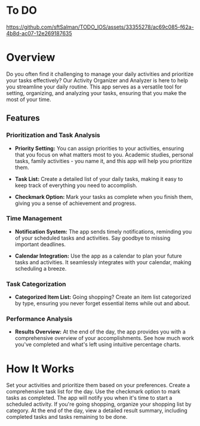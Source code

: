 # To DO 



https://github.com/sftSalman/TODO_IOS/assets/33355278/ac69c085-f62a-4b8d-ac07-12e269187635





# Overview
Do you often find it challenging to manage your daily activities and prioritize your tasks effectively? Our Activity Organizer and Analyzer is here to help you streamline your daily routine. This app serves as a versatile tool for setting, organizing, and analyzing your tasks, ensuring that you make the most of your time.

## Features

### Prioritization and Task Analysis

- **Priority Setting:** You can assign priorities to your activities, ensuring that you focus on what matters most to you. Academic studies, personal tasks, family activities - you name it, and this app will help you prioritize them.

- **Task List:** Create a detailed list of your daily tasks, making it easy to keep track of everything you need to accomplish.

- **Checkmark Option:** Mark your tasks as complete when you finish them, giving you a sense of achievement and progress.

### Time Management

- **Notification System:** The app sends timely notifications, reminding you of your scheduled tasks and activities. Say goodbye to missing important deadlines.

- **Calendar Integration:** Use the app as a calendar to plan your future tasks and activities. It seamlessly integrates with your calendar, making scheduling a breeze.

### Task Categorization

- **Categorized Item List:** Going shopping? Create an item list categorized by type, ensuring you never forget essential items while out and about.

### Performance Analysis

- **Results Overview:** At the end of the day, the app provides you with a comprehensive overview of your accomplishments. See how much work you've completed and what's left using intuitive percentage charts.

# How It Works
Set your activities and prioritize them based on your preferences.
Create a comprehensive task list for the day.
Use the checkmark option to mark tasks as completed.
The app will notify you when it's time to start a scheduled activity.
If you're going shopping, organize your shopping list by category.
At the end of the day, view a detailed result summary, including completed tasks and tasks remaining to be done.
